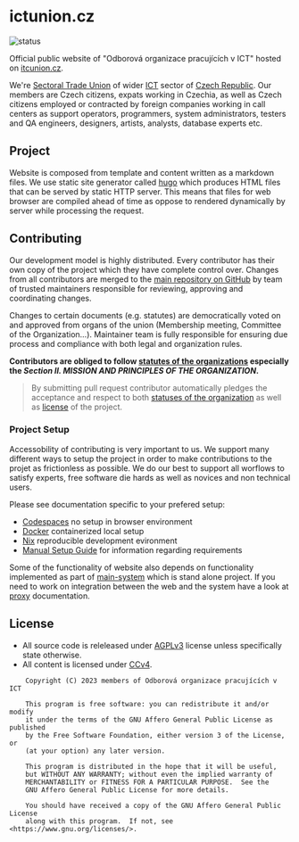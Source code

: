 # ictunion.cz

![status](https://github.com/ictunion/main-website/actions/workflows/build.yaml/badge.svg?branch=main)

Official public website of "Odborová organizace pracujících v ICT"
hosted on [itcunion.cz](https://itcunion.cz).

We're [Sectoral Trade Union](https://en.wikipedia.org/wiki/Sectoral_collective_bargaining) of wider
[ICT](https://en.wikipedia.org/wiki/Information_and_communications_technology) sector of [Czech Republic](https://en.wikipedia.org/wiki/Czech_Republic).
Our members are Czech citizens, expats working in Czechia, as well as Czech citizens employed or contracted by foreign companies working in
call centers as support operators, programmers, system administrators, testers and QA engineers, designers, artists, analysts, database experts etc.

## Project

Website is composed from template and content written as a markdown files.
We use static site generator called [hugo](https://gohugo.io/) which
produces HTML files that can be served by static HTTP server.
This means that files for web browser are compiled ahead of time
as oppose to rendered dynamically by server while processing the request.

## Contributing

Our development model is highly distributed.
Every contributor has their own copy of the project
which they have complete control over.
Changes from all contributors are merged to the [main repository on GitHub](https://github.com/ictunion/main-website)
by team of trusted maintainers responsible for reviewing, approving and coordinating changes.

Changes to certain documents (e.g. statutes) are democratically voted on and approved from organs of the union
(Membership meeting, Committee of the Organization...).
Maintainer team is fully responsible for ensuring due process and compliance with both legal and organization rules.

**Contributors are obliged to follow [statutes of the organizations](https://union.planning-game.com/downloads/ictunion-statutes-en.pdf)
especially the _Section II. MISSION AND PRINCIPLES OF THE ORGANIZATION_.**

> By submitting pull request contributor automatically pledges the acceptance and respect to
> both [statuses of the organization](https://union.planning-game.com/downloads/ictunion-statutes-en.pdf)
> as well as [license](LICENSE) of the project.

### Project Setup

Accessobility of contributing is very important to us.
We support many different ways to setup the project in order to make contributions
to the projet as frictionless as possible. We do our best to support
all worflows to satisfy experts, free software die hards as well as novices
and non technical users.

Please see documentation specific to your prefered setup:

- [Codespaces](./docs/codespaces.md) no setup in browser environment
- [Docker](./docs/docker.md) containerized local setup
- [Nix](./docs/nix.md) reproducible development evironment
- [Manual Setup Guide](./docs/manual-setup.md) for information regarding requirements

Some of the functionality of website also depends on functionality implemented as part of
[main-system](https://github.com/ictunion/main-system) which is stand alone project.
If you need to work on integration between the web and the system have a look at [proxy](proxy) documentation.

## License

- All source code is releleased under [AGPLv3](LICENSE) license unless specifically state otherwise.
- All content is licensed under [CCv4](content/LICENSE).

```
    Copyright (C) 2023 members of Odborová organizace pracujících v ICT

    This program is free software: you can redistribute it and/or modify
    it under the terms of the GNU Affero General Public License as published
    by the Free Software Foundation, either version 3 of the License, or
    (at your option) any later version.

    This program is distributed in the hope that it will be useful,
    but WITHOUT ANY WARRANTY; without even the implied warranty of
    MERCHANTABILITY or FITNESS FOR A PARTICULAR PURPOSE.  See the
    GNU Affero General Public License for more details.

    You should have received a copy of the GNU Affero General Public License
    along with this program.  If not, see <https://www.gnu.org/licenses/>.
```
